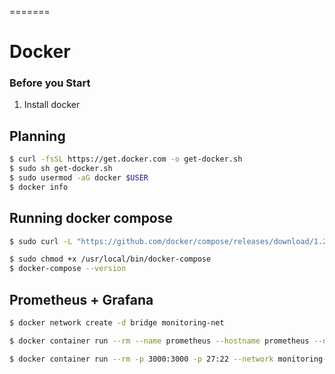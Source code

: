 =======
# Docker

### Before you Start

1. Install docker

## Planning

```bash
$ curl -fsSL https://get.docker.com -o get-docker.sh
$ sudo sh get-docker.sh
$ sudo usermod -aG docker $USER
$ docker info
```

## Running docker compose

```bash
$ sudo curl -L "https://github.com/docker/compose/releases/download/1.25.5/docker-compose-$(uname -s)-$(uname -m)" -o /usr/local/bin/docker-compose

$ sudo chmod +x /usr/local/bin/docker-compose
$ docker-compose --version
```

## Prometheus + Grafana
```bash
$ docker network create -d bridge monitoring-net

$ docker container run --rm --name prometheus --hostname prometheus --network monitoring-net -p 9090:9090 -p 26:22 paulokinjo/prometheus

$ docker container run --rm -p 3000:3000 -p 27:22 --network monitoring-net --name grafana --hostname grafana paulokinjo/grafana
```

[1]: https://docs.docker.com/get-docker/
[2]: https://docs.docker.com/compose/install/
